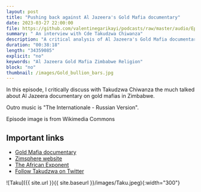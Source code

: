 ```yaml
---
layout: post
title: "Pushing back against Al Jazeera's Gold Mafia documentary"
date: 2023-03-27 22:00:00
file: https://github.com/valentinegarikayi/podcasts/raw/master/audio/Ep_07_2023_Chiwanza.mp3
summary: " An interview with Cde Takudzwa Chiwanza"
description: "A critical analysis of Al Jazeera's Gold Mafia documentary"
duration: "00:38:18"
length: "34359085"
explicit: "no"
keywords: "Al Jazeera Gold Mafia Zimbabwe Religion"
block: "no"
thumbnail: /images/Gold_bullion_bars.jpg
---
```


In this episode, I critically discuss with Takudzwa Chiwanza the much talked about Al Jazeera documentary on gold mafias in Zimbabwe.

Outro music is "The Internationale - Russian Version".

Episode image is from Wikimedia Commons


<!--more-->

## Important links

* [Gold Mafia documentary](https://www.youtube.com/watch?v=evWEuVR1XIs)
* [Zimsphere website](http://www.zimsphere.co.zw/)
* [The African Exponent](https://www.africanexponent.com/)
* [Follow Takudzwa on Twitter](https://twitter.com/HillaryTakudzwa)

![Taku]({{ site.url }}{{ site.baseurl }}/images/Taku.jpeg){:width="300"}

<!-- Google tag (gtag.js) -->
<script async src="https://www.googletagmanager.com/gtag/js?id=G-02DTBF3N7T"></script>
<script>
  window.dataLayer = window.dataLayer || [];
  function gtag(){dataLayer.push(arguments);}
  gtag('js', new Date());

  gtag('config', 'G-02DTBF3N7T');
</script>
